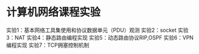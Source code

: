 # 计算机网络课程实验
实验1：基本网络工具集使用和协议数据单元（PDU）观测 
实验2：socket
实验3：NAT
实验4：静态路由编程实现
实验5：动态路由协议RIP,OSPF
实验6：VPN编程实现
实验7：TCP拥塞控制机制
